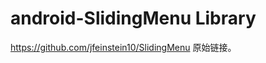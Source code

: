 android-SlidingMenu Library
=========================


https://github.com/jfeinstein10/SlidingMenu  原始链接。



